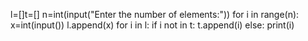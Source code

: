
l=[]t=[]
n=int(input("Enter the number of elements:"))
for i in range(n):
  x=int(input()) 
l.append(x)
for i in l: 
  if i not in t: 
     t.append(i)
   else: 
         print(i)
